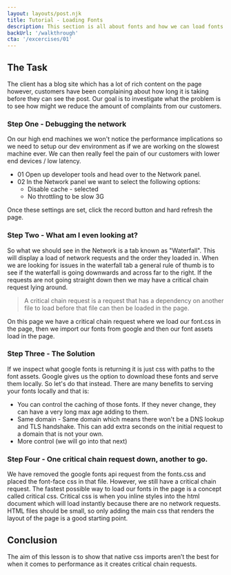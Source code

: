 ```yaml
---
layout: layouts/post.njk
title: Tutorial - Loading Fonts
description: This section is all about fonts and how we can load fonts nice and fast. The way these sessions will carry out is that we will act as if we have a requirement from the client and our role is to solve that requirement on the excercise page. Each page will have a performance issue and over time we will slowly start to see the page getting faster and faster.
backUrl: '/walkthrough'
cta: '/excercises/01'
---
```


## The Task

The client has a blog site which has a lot of rich content on the page however, customers have been complaining about how long it is taking before they can see the post. Our goal is to investigate what the problem is to see how might we reduce the amount of complaints from our customers.

### Step One - Debugging the network

On our high end machines we won't notice the performance implications so we need to setup our dev environment as if we are working on the slowest machine ever. We can then really feel the pain of our customers with lower end devices / low latency.

- 01 Open up developer tools and head over to the Network panel.
- 02 In the Network panel we want to select the following options:
  - Disable cache - selected
  - No throttling to be slow 3G

Once these settings are set, click the record button and hard refresh the page.

### Step Two - What am I even looking at?

So what we should see in the Network is a tab known as "Waterfall". This will display a load of network requests and the order they loaded in. When we are looking for issues in the waterfall tab a general rule of thumb is to see if the waterfall is going downwards and across far to the right. If the requests are not going straight down then we may have a critical chain request lying around.

> A critical chain request is a request that has a dependency on another file to load before that file can then be loaded in the page.

On this page we have a critical chain request where we load our font.css in the page, then we import our fonts from google and then our font assets load in the page.

### Step Three - The Solution

If we inspect what google fonts is returning it is just css with paths to the font assets. Google gives us the option to download these fonts and serve them locally. So let's do that instead. There are many benefits to serving your fonts locally and that is:

- You can control the caching of those fonts. If they never change, they can have a very long max age adding to them.
- Same domain - Same domain which means there won't be a DNS lookup and TLS handshake. This can add extra seconds on the initial request to a domain that is not your own.
- More control (we will go into that next)

### Step Four - One critical chain request down, another to go.

We have removed the google fonts api request from the fonts.css and placed the font-face css in that file. However, we still have a critical chain request. The fastest possible way to load our fonts in the page is a concept called critical css. Critical css is when you inline styles into the html document which will load instantly because there are no network requests. HTML files should be small, so only adding the main css that renders the layout of the page is a good starting point.

## Conclusion

The aim of this lesson is to show that native css imports aren’t the best for when it comes to performance as it creates critical chain requests.
